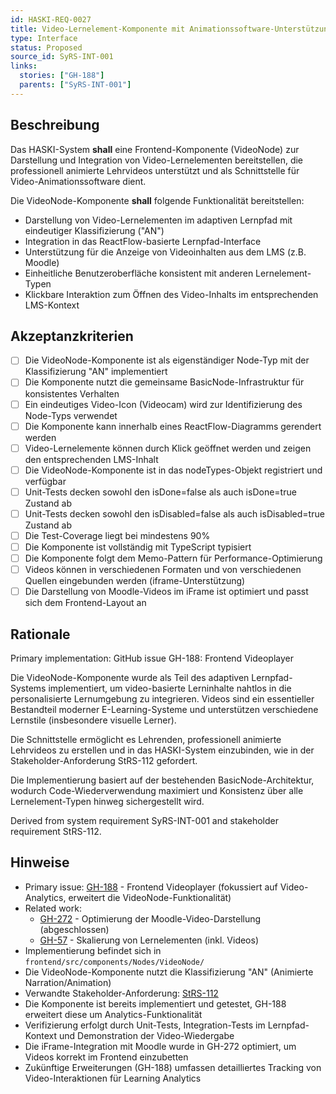 ```yaml
---
id: HASKI-REQ-0027
title: Video-Lernelement-Komponente mit Animationssoftware-Unterstützung
type: Interface
status: Proposed
source_id: SyRS-INT-001
links:
  stories: ["GH-188"]
  parents: ["SyRS-INT-001"]
---
```


## Beschreibung

Das HASKI-System **shall** eine Frontend-Komponente (VideoNode) zur Darstellung und Integration von Video-Lernelementen bereitstellen, die professionell animierte Lehrvideos unterstützt und als Schnittstelle für Video-Animationssoftware dient.

Die VideoNode-Komponente **shall** folgende Funktionalität bereitstellen:
- Darstellung von Video-Lernelementen im adaptiven Lernpfad mit eindeutiger Klassifizierung ("AN")
- Integration in das ReactFlow-basierte Lernpfad-Interface
- Unterstützung für die Anzeige von Videoinhalten aus dem LMS (z.B. Moodle)
- Einheitliche Benutzeroberfläche konsistent mit anderen Lernelement-Typen
- Klickbare Interaktion zum Öffnen des Video-Inhalts im entsprechenden LMS-Kontext

## Akzeptanzkriterien

- [ ] Die VideoNode-Komponente ist als eigenständiger Node-Typ mit der Klassifizierung "AN" implementiert
- [ ] Die Komponente nutzt die gemeinsame BasicNode-Infrastruktur für konsistentes Verhalten
- [ ] Ein eindeutiges Video-Icon (Videocam) wird zur Identifizierung des Node-Typs verwendet
- [ ] Die Komponente kann innerhalb eines ReactFlow-Diagramms gerendert werden
- [ ] Video-Lernelemente können durch Klick geöffnet werden und zeigen den entsprechenden LMS-Inhalt
- [ ] Die VideoNode-Komponente ist in das nodeTypes-Objekt registriert und verfügbar
- [ ] Unit-Tests decken sowohl den isDone=false als auch isDone=true Zustand ab
- [ ] Unit-Tests decken sowohl den isDisabled=false als auch isDisabled=true Zustand ab
- [ ] Die Test-Coverage liegt bei mindestens 90%
- [ ] Die Komponente ist vollständig mit TypeScript typisiert
- [ ] Die Komponente folgt dem Memo-Pattern für Performance-Optimierung
- [ ] Videos können in verschiedenen Formaten und von verschiedenen Quellen eingebunden werden (iframe-Unterstützung)
- [ ] Die Darstellung von Moodle-Videos im iFrame ist optimiert und passt sich dem Frontend-Layout an

## Rationale

Primary implementation: GitHub issue GH-188: Frontend Videoplayer

Die VideoNode-Komponente wurde als Teil des adaptiven Lernpfad-Systems implementiert, um video-basierte Lerninhalte nahtlos in die personalisierte Lernumgebung zu integrieren. Videos sind ein essentieller Bestandteil moderner E-Learning-Systeme und unterstützen verschiedene Lernstile (insbesondere visuelle Lerner).

Die Schnittstelle ermöglicht es Lehrenden, professionell animierte Lehrvideos zu erstellen und in das HASKI-System einzubinden, wie in der Stakeholder-Anforderung StRS-112 gefordert.

Die Implementierung basiert auf der bestehenden BasicNode-Architektur, wodurch Code-Wiederverwendung maximiert und Konsistenz über alle Lernelement-Typen hinweg sichergestellt wird.

Derived from system requirement SyRS-INT-001 and stakeholder requirement StRS-112.

## Hinweise

- Primary issue: [GH-188](https://github.com/HASKI-RAK/HASKI-Frontend/issues/188) - Frontend Videoplayer (fokussiert auf Video-Analytics, erweitert die VideoNode-Funktionalität)
- Related work: 
  - [GH-272](https://github.com/HASKI-RAK/HASKI-Frontend/issues/272) - Optimierung der Moodle-Video-Darstellung (abgeschlossen)
  - [GH-57](https://github.com/HASKI-RAK/HASKI-Frontend/issues/57) - Skalierung von Lernelementen (inkl. Videos)
- Implementierung befindet sich in `frontend/src/components/Nodes/VideoNode/`
- Die VideoNode-Komponente nutzt die Klassifizierung "AN" (Animierte Narration/Animation)
- Verwandte Stakeholder-Anforderung: [StRS-112](../../strs/stakeholder-requirements/StRS-112.md)
- Die Komponente ist bereits implementiert und getestet, GH-188 erweitert diese um Analytics-Funktionalität
- Verifizierung erfolgt durch Unit-Tests, Integration-Tests im Lernpfad-Kontext und Demonstration der Video-Wiedergabe
- Die iFrame-Integration mit Moodle wurde in GH-272 optimiert, um Videos korrekt im Frontend einzubetten
- Zukünftige Erweiterungen (GH-188) umfassen detailliertes Tracking von Video-Interaktionen für Learning Analytics
